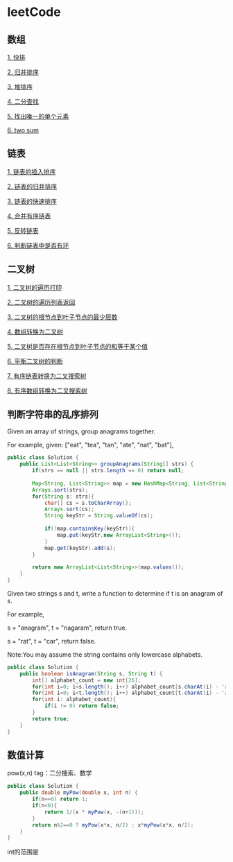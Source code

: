 # leetCode

## 数组

[1. 快排](https://github.com/journeycheng/leetCode/blob/master/array_quick_sort.md)

[2. 归并排序](https://github.com/journeycheng/leetCode/blob/master/array_merge_sort.md)

[3. 堆排序](https://github.com/journeycheng/leetCode/blob/master/array_heap_sort.md)

[4. 二分查找](https://github.com/journeycheng/leetCode/blob/master/array_binary_search.md)

[5. 找出唯一的单个元素](https://github.com/journeycheng/leetCode/blob/master/array_find_single.md)

[6. two sum](https://github.com/journeycheng/leetCode/blob/master/array_two_sum.md)


## 链表

[1. 链表的插入排序](https://github.com/journeycheng/leetCode/blob/master/linkedList_insertion_sort.md)

[2. 链表的归并排序](https://github.com/journeycheng/leetCode/blob/master/linkedList_merge_sort.md)

[3. 链表的快速排序](https://github.com/journeycheng/leetCode/blob/master/linkedList_quick_sort.md)

[4. 合并有序链表](https://github.com/journeycheng/leetCode/blob/master/merge_sorted_linkedLists.md)

[5. 反转链表](https://github.com/journeycheng/leetCode/blob/master/reverse_linkedList.md)

[6. 判断链表中是否有环](https://github.com/journeycheng/leetCode/blob/master/judge_cycle_in_linkedList.md)


## 二叉树

[1. 二叉树的遍历打印](https://github.com/journeycheng/leetCode/blob/master/tree_print.md)

[2. 二叉树的遍历列表返回](https://github.com/journeycheng/leetCode/blob/master/tree_return.md)

[3. 二叉树的根节点到叶子节点的最少层数](https://github.com/journeycheng/leetCode/blob/master/tree_minimun_nodes_between_root_and_leaf.md)

[4. 数组转换为二叉树](https://github.com/journeycheng/leetCode/blob/master/array_to_tree.md)

[5. 二叉树是否存在根节点到叶子节点的和等于某个值](https://github.com/journeycheng/leetCode/blob/master/tree_path_sum.md)

[6. 平衡二叉树的判断](https://github.com/journeycheng/leetCode/blob/master/is_balanced_tree.md)

[7. 有序链表转换为二叉搜索树](https://github.com/journeycheng/leetCode/blob/master/sorted_linkedlist_2_BST.md)

[8. 有序数组转换为二叉搜索树](https://github.com/journeycheng/leetCode/blob/master/sorted_array_2_BST.md)



## 判断字符串的乱序排列

Given an array of strings, group anagrams together.

For example, given: ["eat", "tea", "tan", "ate", "nat", "bat"], 

```java
public class Solution {
    public List<List<String>> groupAnagrams(String[] strs) {
        if(strs == null || strs.length == 0) return null;
        
        Map<String, List<String>> map = new HashMap<String, List<String>>();
        Arrays.sort(strs);
        for(String s: strs){
            char[] cs = s.toCharArray();
            Arrays.sort(cs);
            String keyStr = String.valueOf(cs);
            
            if(!map.containsKey(keyStr)){
                map.put(keyStr,new ArrayList<String>());
            }
            map.get(keyStr).add(s);
        }
        
        return new ArrayList<List<String>>(map.values());
    }
}
```

Given two strings s and t, write a function to determine if t is an anagram of s.

For example,

s = "anagram", t = "nagaram", return true.

s = "rat", t = "car", return false.

Note:You may assume the string contains only lowercase alphabets.

```java
public class Solution {
    public boolean isAnagram(String s, String t) {
        int[] alphabet_count = new int[26];
        for(int i=0; i<s.length(); i++) alphabet_count[s.charAt(i) - 'a']++;
        for(int i=0; i<t.length(); i++) alphabet_count[t.charAt(i) - 'a']--;
        for(int i: alphabet_count){
            if(i != 0) return false;
        }
        return true;
    }
}
```

## 数值计算
pow(x,n) tag：二分搜索、数学

```java
public class Solution {
    public double myPow(double x, int n) {
        if(n==0) return 1;
        if(n<0){
            return 1/(x * myPow(x, -(n+1))); 
        }
        return n%2==0 ? myPow(x*x, n/2) : x*myPow(x*x, n/2);
    }
}
```
int的范围是
